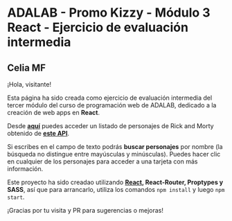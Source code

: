 # ADALAB - Promo Kizzy - Módulo 3 React - Ejercicio de evaluación intermedia

## Celia MF

¡Hola, visitante!

Esta página ha sido creada como ejercicio de evaluación intermedia del tercer módulo del curso de programación web de ADALAB, dedicado a la creación de web apps en **React**.

Desde **[aquí](http://beta.adalab.es/modulo-3-evaluacion-final-Celiamf/)** puedes acceder un listado de personajes de Rick and Morty obtenido de **[este API](https://rickandmortyapi.com/documentation/#get-all-characters)**.

Si escribes en el campo de texto podrás **buscar personajes** por nombre (la búsqueda no distingue entre mayúsculas y minúsculas). Puedes hacer clic en cualquier de los personajes para acceder a una tarjeta con más información.

Este proyecto ha sido creadao utilizando **[React](https://github.com/facebook/create-react-app), React-Router, Proptypes y SASS**, así que para arrancarlo, utiliza los comandos `npm install` y luego `npm start`.

¡Gracias por tu visita y PR para sugerencias o mejoras!
